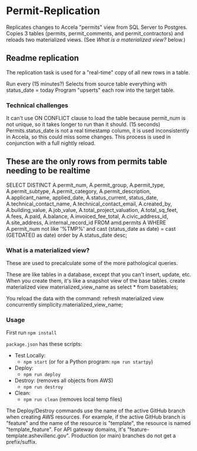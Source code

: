 # Permit-Replication
Replicates changes to Accela "permits" view from SQL Server to Postgres. 
Copies 3 tables (permits, permit_comments, and permit_contractors) and reloads two materialized views.
(See _What is a materialized view?_ below.)

## Readme replication
The replication task is used for a "real-time" copy of all new rows in a table.

Run every (15 minutes?)
Selects from source table everything with status_date = today
Program "upserts" each row into the target table.

### Technical challenges
It can't use ON CONFLICT clause to load the table because permit_num is not unique, 
so it takes longer to run than it should. (15 seconds)
Permits.status_date is not a real timestamp column, it is used inconsistently in Accela, so this could miss some changes.
This process is used in conjunction with a full nightly reload.

## These are the only rows from permits table needing to be realtime
SELECT DISTINCT
A.permit_num, A.permit_group, A.permit_type, A.permit_subtype, A.permit_category, 
A.permit_description, A.applicant_name, applied_date, A.status_current, 
status_date, A.technical_contact_name, A.technical_contact_email,
A.created_by, A.building_value, A.job_value, A.total_project_valuation, A.total_sq_feet, 
A.fees, A.paid, A.balance, A.invoiced_fee_total, A.civic_address_id, A.site_address, A.internal_record_id
FROM amd.permits A
WHERE A.permit_num not like '%TMP%' 
and cast (status_date as date) = cast (GETDATE() as date)
order by A.status_date desc;


### What is a materialized view?
These are used to precalculate some of the more pathological queries.

These are like tables in a database, except that you can't insert, update, etc. 
When you create them, it's like a snapshot view of the base tables.
    create materialized view materialized_view_name as
    select * from basetables;

You reload the data with the command:
    refresh materialized view concurrently simplicity.materialized_view_name;

### Usage
First run ```npm install```

```package.json``` has these scripts:
- Test Locally: 
  - ```npm start``` (or for a Python program: ```npm run startpy```)
- Deploy: 
  - ```npm run deploy```
- Destroy: (removes all objects from AWS)
  - ```npm run destroy```
- Clean: 
  - ```npm run clean``` (removes local temp files)

The Deploy/Destroy commands use the name of the active GitHub branch when creating AWS resources.
For example, if the active GitHub branch is "feature" and the name of the resource is "template", the resource is named "template_feature". For API gateway domains, it's "feature-template.ashevillenc.gov". Production (or main) branches do not get a prefix/suffix.